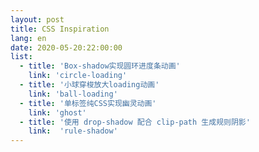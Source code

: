```yaml
---
layout: post
title: CSS Inspiration
lang: en
date: 2020-05-20:22:00:00
list:
  - title: 'Box-shadow实现圆环进度条动画'
    link: 'circle-loading'
  - title: '小球穿梭放大loading动画'
    link: 'ball-loading'
  - title: '单标签纯CSS实现幽灵动画'
    link: 'ghost'
  - title: '使用 drop-shadow 配合 clip-path 生成规则阴影'
    link:  'rule-shadow'
---
```


<ListCss :list="frontmatter.list" />